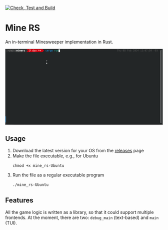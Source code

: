 [![Check, Test and Build](https://github.com/smellyshovel/mine_rs/actions/workflows/check-test-and-build.yml/badge.svg?event=push)](https://github.com/smellyshovel/mine_rs/actions/workflows/check-test-and-build.yml)

# Mine RS

An in-terminal Minesweeper implementation in Rust.

![Gameplay Preview](https://raw.githubusercontent.com/smellyshovel/mine-rs/dev/.github/gameplay-preview.gif)

## Usage

1. Download the latest version for your OS from the [releases](https://github.com/smellyshovel/mine_rs/releases) page
2. Make the file executable, e.g., for Ubuntu
    ```
   chmod +x mine_rs-Ubuntu
   ```
3. Run the file as a regular executable program
    ```
   ./mine_rs-Ubuntu
   ```

## Features

All the game logic is written as a library, so that it could support multiple frontends. At the moment, there are two: `debug_main` (text-based) and `main` (TUI).